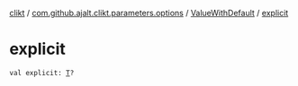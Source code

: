 [clikt](../../index.md) / [com.github.ajalt.clikt.parameters.options](../index.md) / [ValueWithDefault](index.md) / [explicit](./explicit.md)

# explicit

`val explicit: `[`T`](index.md#T)`?`